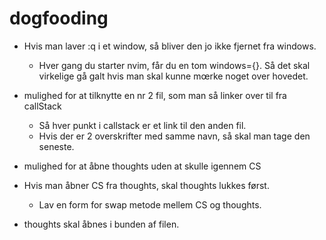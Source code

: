 # dogfooding

- Hvis man laver :q i et window, så bliver den jo ikke fjernet fra windows.
  - Hver gang du starter nvim, får du en tom windows={}. Så det skal virkelige gå galt hvis man skal kunne mœrke noget over hovedet.

- mulighed for at tilknytte en nr 2 fil, som man så linker over til fra callStack
  - Så hver punkt i callstack er et link til den anden fil.
  - Hvis der er 2 overskrifter med samme navn, så skal man tage den seneste.
- mulighed for at åbne thoughts uden at skulle igennem CS
- Hvis man åbner CS fra thoughts, skal thoughts lukkes først.
  - Lav en form for swap metode mellem CS og thoughts.
- thoughts skal åbnes i bunden af filen.
